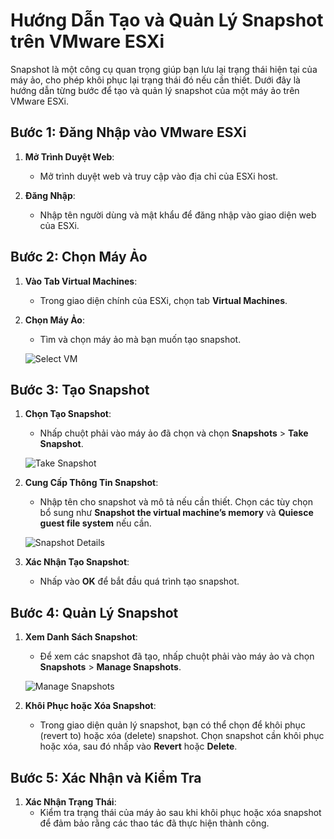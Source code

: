 # Hướng Dẫn Tạo và Quản Lý Snapshot trên VMware ESXi

Snapshot là một công cụ quan trọng giúp bạn lưu lại trạng thái hiện tại của máy ảo, cho phép khôi phục lại trạng thái đó nếu cần thiết. Dưới đây là hướng dẫn từng bước để tạo và quản lý snapshot của một máy ảo trên VMware ESXi.

## Bước 1: Đăng Nhập vào VMware ESXi

1. **Mở Trình Duyệt Web**:
   - Mở trình duyệt web và truy cập vào địa chỉ của ESXi host.

2. **Đăng Nhập**:
   - Nhập tên người dùng và mật khẩu để đăng nhập vào giao diện web của ESXi.

## Bước 2: Chọn Máy Ảo

1. **Vào Tab Virtual Machines**:
   - Trong giao diện chính của ESXi, chọn tab **Virtual Machines**.

2. **Chọn Máy Ảo**:
   - Tìm và chọn máy ảo mà bạn muốn tạo snapshot.

   ![Select VM](https://github.com/cuongnvvietis/NhanHoa/blob/main/Docs/Esxi/Picture/Snapshot/Screenshot_02.png)

## Bước 3: Tạo Snapshot

1. **Chọn Tạo Snapshot**:
   - Nhấp chuột phải vào máy ảo đã chọn và chọn **Snapshots** > **Take Snapshot**.

   ![Take Snapshot](https://github.com/cuongnvvietis/NhanHoa/blob/main/Docs/Esxi/Picture/Snapshot/Screenshot_39.png)

2. **Cung Cấp Thông Tin Snapshot**:
   - Nhập tên cho snapshot và mô tả nếu cần thiết. Chọn các tùy chọn bổ sung như **Snapshot the virtual machine’s memory** và **Quiesce guest file system** nếu cần.

   ![Snapshot Details](https://github.com/cuongnvvietis/NhanHoa/blob/main/Docs/Esxi/Picture/Snapshot/Screenshot_40.png)

3. **Xác Nhận Tạo Snapshot**:
   - Nhấp vào **OK** để bắt đầu quá trình tạo snapshot.

## Bước 4: Quản Lý Snapshot

1. **Xem Danh Sách Snapshot**:
   - Để xem các snapshot đã tạo, nhấp chuột phải vào máy ảo và chọn **Snapshots** > **Manage Snapshots**.

   ![Manage Snapshots](https://github.com/cuongnvvietis/NhanHoa/blob/main/Docs/Esxi/Picture/Snapshot/Screenshot_41.png)

2. **Khôi Phục hoặc Xóa Snapshot**:
   - Trong giao diện quản lý snapshot, bạn có thể chọn để khôi phục (revert to) hoặc xóa (delete) snapshot. Chọn snapshot cần khôi phục hoặc xóa, sau đó nhấp vào **Revert** hoặc **Delete**.

## Bước 5: Xác Nhận và Kiểm Tra

1. **Xác Nhận Trạng Thái**:
   - Kiểm tra trạng thái của máy ảo sau khi khôi phục hoặc xóa snapshot để đảm bảo rằng các thao tác đã thực hiện thành công.
